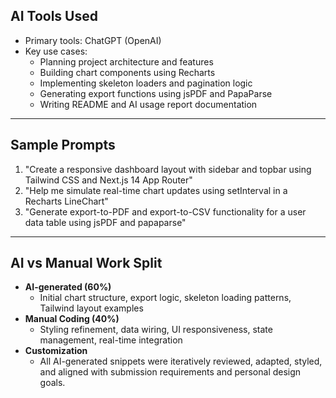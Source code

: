 


## AI Tools Used

- Primary tools: ChatGPT (OpenAI)
- Key use cases:
  - Planning project architecture and features
  - Building chart components using Recharts
  - Implementing skeleton loaders and pagination logic
  - Generating export functions using jsPDF and PapaParse
  - Writing README and AI usage report documentation

---

## Sample Prompts

1. "Create a responsive dashboard layout with sidebar and topbar using Tailwind CSS and Next.js 14 App Router"
2. "Help me simulate real-time chart updates using setInterval in a Recharts LineChart"
3. "Generate export-to-PDF and export-to-CSV functionality for a user data table using jsPDF and papaparse"

---

## AI vs Manual Work Split

- **AI-generated (60%)**
  - Initial chart structure, export logic, skeleton loading patterns, Tailwind layout examples
- **Manual Coding (40%)**
  - Styling refinement, data wiring, UI responsiveness, state management, real-time integration
- **Customization**
  - All AI-generated snippets were iteratively reviewed, adapted, styled, and aligned with submission requirements and personal design goals.